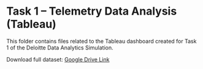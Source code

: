 # Task 1 – Telemetry Data Analysis (Tableau)

This folder contains files related to the Tableau dashboard created for Task 1 of the Deloitte Data Analytics Simulation.


Download full dataset: [Google Drive Link](https://drive.google.com/file/d/1-8__VqSb3LLxAvBNhpuja_eDNCzNIOnC/view?usp=drive_link)
